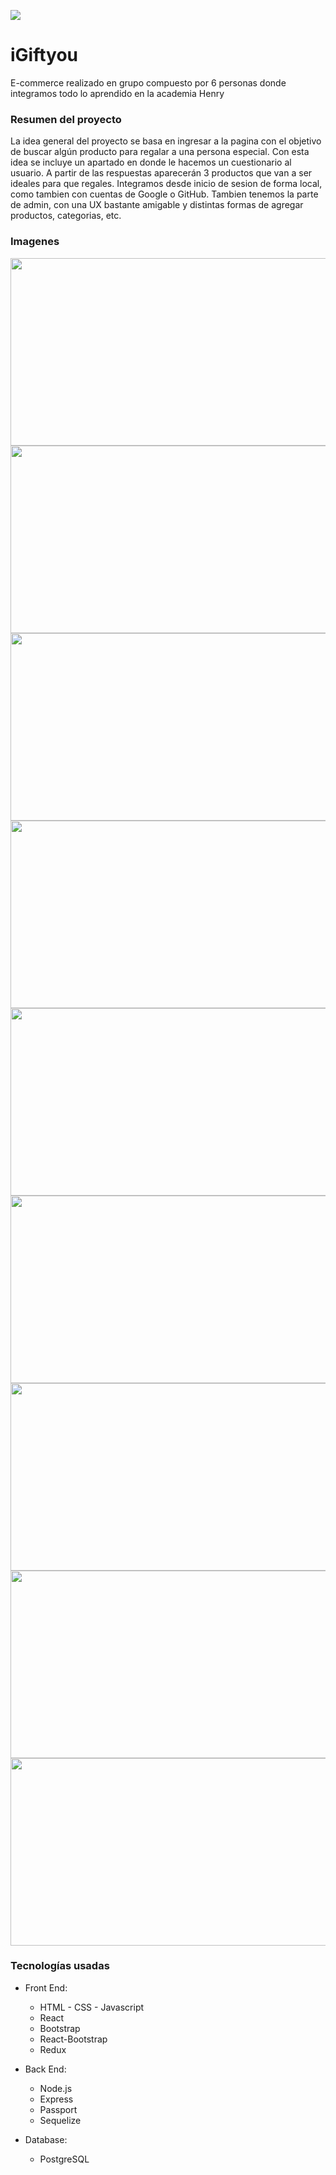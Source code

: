 <p align='left'>
    <img src='https://static.wixstatic.com/media/85087f_0d84cbeaeb824fca8f7ff18d7c9eaafd~mv2.png/v1/fill/w_160,h_30,al_c,q_85,usm_0.66_1.00_0.01/Logo_completo_Color_1PNG.webp' </img>
</p>

# iGiftyou
E-commerce realizado en grupo compuesto por 6 personas donde integramos todo lo aprendido en la academia Henry

### Resumen del proyecto
La idea general del proyecto se basa en ingresar a la pagina con el objetivo de buscar algún producto para regalar a una persona especial. Con esta idea se incluye un apartado en donde le hacemos un cuestionario al usuario. A partir de las respuestas aparecerán 3 productos que van a ser ideales para que regales.
Integramos desde inicio de sesion de forma local, como tambien con cuentas de Google o GitHub. Tambien tenemos la parte de admin, con una UX bastante amigable y distintas formas de agregar productos, categorias, etc.

### Imagenes
<div display="flex">
           <img height="300px" width="600px" src=https://github.com/matiasnmoyano/iGiftyouE-commerce/blob/main/imgs/client5.png/> 
           <img height="300px" width="600px" src=https://github.com/matiasnmoyano/iGiftyouE-commerce/blob/main/imgs/client4.png/>
           <img height="300px" width="600px" src=https://github.com/matiasnmoyano/iGiftyouE-commerce/blob/main/imgs/client3.png/>
           <img height="300px" width="600px" src=https://github.com/matiasnmoyano/iGiftyouE-commerce/blob/main/imgs/client2.png/>
           <img height="300px" width="600px" src=https://github.com/matiasnmoyano/iGiftyouE-commerce/blob/main/imgs/client1.png/>     
           <img height="300px" width="600px" src=https://github.com/matiasnmoyano/iGiftyouE-commerce/blob/main/imgs/admin4.png/>
           <img height="300px" width="600px" src=https://github.com/matiasnmoyano/iGiftyouE-commerce/blob/main/imgs/admin3.png/>
           <img height="300px" width="600px" src=https://github.com/matiasnmoyano/iGiftyouE-commerce/blob/main/imgs/admin2.png/>
           <img height="300px" width="600px" src=https://github.com/matiasnmoyano/iGiftyouE-commerce/blob/main/imgs/admin1.png/> 
</div>


### Tecnologías usadas

- Front End:
    + HTML - CSS - Javascript
    + React
    + Bootstrap
    + React-Bootstrap
    + Redux
 
 
- Back End:
    + Node.js
    + Express
    + Passport
    + Sequelize
    
    
- Database: 
    + PostgreSQL


